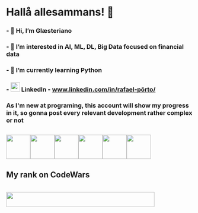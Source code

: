 # Hallå allesammans! 🤙

### - 👋 Hi, I’m Glæsteriano
### - 👀 I’m interested in AI, ML, DL, Big Data focused on financial data
### - 🌱 I’m currently learning Python
### - <img height='25' width='25' src="https://cdn.jsdelivr.net/gh/devicons/devicon/icons/linkedin/linkedin-original.svg" /> LinkedIn - www.linkedin.com/in/rafael-pôrto/

### As I'm new at programing, this account will show my progress in it, so gonna post every relevant development rather complex or not

##

</div>
<div style="display: flex"><br>
<img height="65" width="65" src="https://cdn.jsdelivr.net/gh/devicons/devicon/icons/python/python-original-wordmark.svg" />
<img height='65' width="65" src="https://cdn.jsdelivr.net/gh/devicons/devicon/icons/javascript/javascript-plain.svg" />
<img height='65' width="65" src="https://cdn.jsdelivr.net/gh/devicons/devicon/icons/typescript/typescript-plain.svg" /> 
<img height='65' width="65" src="https://cdn.jsdelivr.net/gh/devicons/devicon/icons/nodejs/nodejs-original-wordmark.svg" />
<img height='65' width="65" src="https://cdn.jsdelivr.net/gh/devicons/devicon/icons/git/git-original-wordmark.svg" />
<img height='65' width="65" src="https://cdn.jsdelivr.net/gh/devicons/devicon/icons/postgresql/postgresql-original-wordmark.svg" />
          
          
          
          
</div>

## My rank on CodeWars

</div>
<div style="display: inline_block"><br>
<img height='40' width="400" src="https://www.codewars.com/users/Gl%C3%A6steriano/badges/large" />
</div>          
          
<!---
Glasteriano/Glasteriano is a ✨ special ✨ repository because its `README.md` (this file) appears on your GitHub profile.
You can click the Preview link to take a look at your changes.
--->
